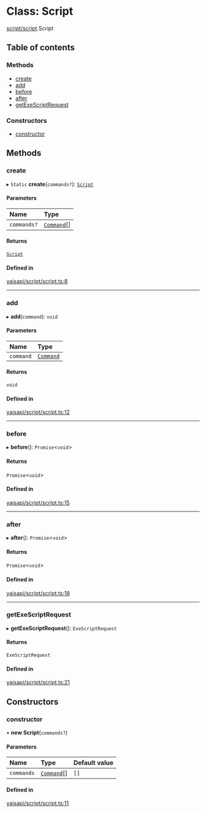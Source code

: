 # Class: Script

[script/script](../modules/script_script.md).Script

## Table of contents

### Methods

- [create](script_script.Script.md#create)
- [add](script_script.Script.md#add)
- [before](script_script.Script.md#before)
- [after](script_script.Script.md#after)
- [getExeScriptRequest](script_script.Script.md#getexescriptrequest)

### Constructors

- [constructor](script_script.Script.md#constructor)

## Methods

### create

▸ `Static` **create**(`commands?`): [`Script`](script_script.Script.md)

#### Parameters

| Name | Type |
| :------ | :------ |
| `commands?` | [`Command`](script_command.Command.md)[] |

#### Returns

[`Script`](script_script.Script.md)

#### Defined in

[yajsapi/script/script.ts:8](https://github.com/golemfactory/yajsapi/blob/5793bb7/yajsapi/script/script.ts#L8)

___

### add

▸ **add**(`command`): `void`

#### Parameters

| Name | Type |
| :------ | :------ |
| `command` | [`Command`](script_command.Command.md) |

#### Returns

`void`

#### Defined in

[yajsapi/script/script.ts:12](https://github.com/golemfactory/yajsapi/blob/5793bb7/yajsapi/script/script.ts#L12)

___

### before

▸ **before**(): `Promise`<`void`\>

#### Returns

`Promise`<`void`\>

#### Defined in

[yajsapi/script/script.ts:15](https://github.com/golemfactory/yajsapi/blob/5793bb7/yajsapi/script/script.ts#L15)

___

### after

▸ **after**(): `Promise`<`void`\>

#### Returns

`Promise`<`void`\>

#### Defined in

[yajsapi/script/script.ts:18](https://github.com/golemfactory/yajsapi/blob/5793bb7/yajsapi/script/script.ts#L18)

___

### getExeScriptRequest

▸ **getExeScriptRequest**(): `ExeScriptRequest`

#### Returns

`ExeScriptRequest`

#### Defined in

[yajsapi/script/script.ts:21](https://github.com/golemfactory/yajsapi/blob/5793bb7/yajsapi/script/script.ts#L21)

## Constructors

### constructor

• **new Script**(`commands?`)

#### Parameters

| Name | Type | Default value |
| :------ | :------ | :------ |
| `commands` | [`Command`](script_command.Command.md)[] | `[]` |

#### Defined in

[yajsapi/script/script.ts:11](https://github.com/golemfactory/yajsapi/blob/5793bb7/yajsapi/script/script.ts#L11)
